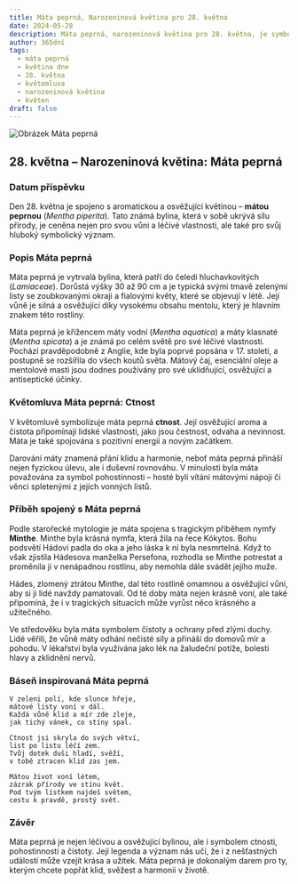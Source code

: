 ```yaml
---
title: Máta peprná, Narozeninová květina pro 28. května
date: 2024-05-28
description: Máta peprná, narozeninová květina pro 28. května, je symbolem Ctnost. Objevte její jedinečný význam, fascinující příběhy a poezii, která oslavuje její krásu.
author: 365dní
tags:
  - máta peprná
  - květina dne
  - 28. května
  - květomluva
  - narozeninová květina
  - květen
draft: false
---
```


![Obrázek Máta peprná](https://cdn.pixabay.com/photo/2019/08/21/14/55/mint-4421249_640.jpg#center)

## 28. května – Narozeninová květina: Máta peprná

### Datum příspěvku

Den 28. května je spojeno s aromatickou a osvěžující květinou – **mátou peprnou** (_Mentha piperita_). Tato známá bylina, která v sobě ukrývá sílu přírody, je ceněna nejen pro svou vůni a léčivé vlastnosti, ale také pro svůj hluboký symbolický význam.

### Popis Máta peprná

Máta peprná je vytrvalá bylina, která patří do čeledi hluchavkovitých (_Lamiaceae_). Dorůstá výšky 30 až 90 cm a je typická svými tmavě zelenými listy se zoubkovanými okraji a fialovými květy, které se objevují v létě. Její vůně je silná a osvěžující díky vysokému obsahu mentolu, který je hlavním znakem této rostliny.

Máta peprná je křížencem máty vodní (_Mentha aquatica_) a máty klasnaté (_Mentha spicata_) a je známá po celém světě pro své léčivé vlastnosti. Pochází pravděpodobně z Anglie, kde byla poprvé popsána v 17. století, a postupně se rozšířila do všech koutů světa. Mátový čaj, esenciální oleje a mentolové masti jsou dodnes používány pro své uklidňující, osvěžující a antiseptické účinky.

### Květomluva Máta peprná: Ctnost

V květomluvě symbolizuje máta peprná **ctnost**. Její osvěžující aroma a čistota připomínají lidské vlastnosti, jako jsou čestnost, odvaha a nevinnost. Máta je také spojována s pozitivní energií a novým začátkem.

Darování máty znamená přání klidu a harmonie, neboť máta peprná přináší nejen fyzickou úlevu, ale i duševní rovnováhu. V minulosti byla máta považována za symbol pohostinnosti – hosté byli vítáni mátovými nápoji či věnci spletenými z jejích vonných listů.

### Příběh spojený s Máta peprná

Podle starořecké mytologie je máta spojena s tragickým příběhem nymfy **Minthe**. Minthe byla krásná nymfa, která žila na řece Kókytos. Bohu podsvětí Hádovi padla do oka a jeho láska k ní byla nesmrtelná. Když to však zjistila Hádesova manželka Persefona, rozhodla se Minthe potrestat a proměnila ji v nenápadnou rostlinu, aby nemohla dále svádět jejího muže.

Hádes, zlomený ztrátou Minthe, dal této rostlině omamnou a osvěžující vůni, aby si ji lidé navždy pamatovali. Od té doby máta nejen krásně voní, ale také připomíná, že i v tragických situacích může vyrůst něco krásného a užitečného.

Ve středověku byla máta symbolem čistoty a ochrany před zlými duchy. Lidé věřili, že vůně máty odhání nečisté síly a přináší do domovů mír a pohodu. V lékařství byla využívána jako lék na žaludeční potíže, bolesti hlavy a zklidnění nervů.

### Báseň inspirovaná Máta peprná

```
V zeleni polí, kde slunce hřeje,  
mátové listy voní v dál.  
Každá vůně klid a mír zde zleje,  
jak tichý vánek, co stíny spal.  

Ctnost jsi skryla do svých větví,  
list po listu léčí zem.  
Tvůj dotek duši hladí, svěží,  
v tobě ztracen klid zas jem.  

Mátou život voní létem,  
zázrak přírody ve stínu květ.  
Pod tvým lístkem najdeš světem,  
cestu k pravdě, prostý svět.  
```

### Závěr

Máta peprná je nejen léčivou a osvěžující bylinou, ale i symbolem ctnosti, pohostinnosti a čistoty. Její legenda a význam nás učí, že i z nešťastných událostí může vzejít krása a užitek. Máta peprná je dokonalým darem pro ty, kterým chcete popřát klid, svěžest a harmonii v životě.